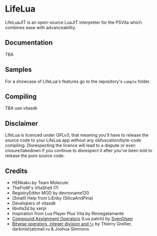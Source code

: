 # LifeLua
LifeLuaJIT is an open-source LuaJIT interpreter for the PSVita which combines ease with advanceability.
## Documentation
TBA
## Samples
For a showcase of LifeLua's features go to the repository's `sample` folder.
## Compiling
TBA use vitasdk
## Disclaimer
LifeLua is licenced under GPLv3, that meaning you'll have to release the source code to your LifeLua app without any obfuscation/byte-code compiling. Disrespecting the licence will lead to a dispute or even closure/takedown if you continue to disrespect it after you've been told to release the pure source code.
## Credits
* HENkaku by Team Molecule
* TheFloW's VitaShell (?)
* RegistryEditor MOD by devnoname120
* (Small) Help from LiEnby (SilicaAndPina)
* Developers of vitasdk
* libvita2d by xerpi
* Inspiration from Lua Player Plus Vita by Rinnegatamante
* [Compound Assignment Operators](http://lua-users.org/files/wiki_insecure/power_patches/5.2/compound-5.2.2.patch) (Lua patch) by [SvenOlsen](http://lua-users.org/wiki/SvenOlsen)
* [Bitwise operators, integer division and !=](http://lua-users.org/files/wiki_insecure/power_patches/5.1/bitwise_operators_5.1.4_1.patch) by Thierry Grellier, darkmist(at)mail.ru & Joshua Simmons